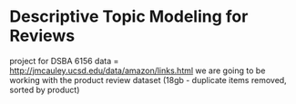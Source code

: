 # Descriptive Topic Modeling for Reviews

project for DSBA 6156
data = http://jmcauley.ucsd.edu/data/amazon/links.html
we are going to be working with the product review dataset (18gb - duplicate items removed, sorted by product)

